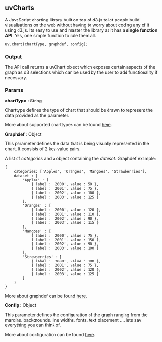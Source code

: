 ## uvCharts
A JavaScript charting library built on top of d3.js to let people build visualisations on the web without having to worry about coding any of it using d3.js. Its easy to use and master the library as it has a **single function API**. Yes, one simple function to rule them all.

```
uv.chart(chartType, graphdef, config); 
```

### Output
The API call returns a uvChart object which exposes certain aspects of the graph as d3 selections which can be used by the user to add functionality if necessary.

### Params
**chartType** : String

Charttype defines the type of chart that should be drawn to represent the data provided as the parameter.

More about supported charttypes can be found [here](http://www.github.com/todo).

**Graphdef** : Object

This parameter defines the data that is being visually represented in the chart.
It consists of 2 key-value pairs.

A list of *categories* and a object containing the *dataset*. Graphdef example: 

 	{
		categories: ['Apples', 'Oranges', 'Mangoes', 'Strawberries'],
		dataset : {
			'Apples' : [
				{ label : '2000', value : 50 },
				{ label : '2001', value : 75 },
				{ label : '2002', value : 100 },
				{ label : '2003', value : 125 }
			],
			'Oranges' : [
				{ label : '2000', value : 120 },
				{ label : '2001', value : 110 },
				{ label : '2002', value : 90 },
				{ label : '2003', value : 115 }
			],
			'Mangoes' : [
				{ label : '2000', value : 75 },
				{ label : '2001', value : 150 },
				{ label : '2002', value : 90 },
				{ label : '2003', value : 100 }
			],
			'Strawberries' : [
				{ label : '2000', value : 100 },
				{ label : '2001', value : 75 },
				{ label : '2002', value : 120 },
				{ label : '2003', value : 125 }
			]
		}
	}

More about graphdef can be found [here](http://www.github.com/todo).

**Config** : Object

This parameter defines the configuration of the graph ranging from the margins, backgrounds, line widths, fonts, text placement .... lets say everything you can think of.

More about configuration can be found [here](http://www.github.com/todo).